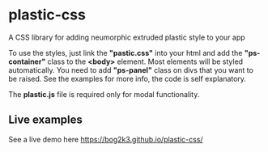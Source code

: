 # plastic-css
A CSS library for adding neumorphic extruded plastic style to your app

To use the styles, just link the **"pastic.css"** into your html and add the **"ps-container"** class to the **&lt;body&gt;** element.
Most elements will be styled automatically. You need to add **"ps-panel"** class on divs that you want to be raised.
See the examples for more info, the code is self explanatory.

The **plastic.js** file is required only for modal functionality.

## Live examples
See a live demo here https://bog2k3.github.io/plastic-css/
